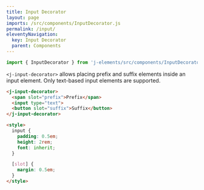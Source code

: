 ```yaml
---
title: Input Decorator
layout: page
imports: /src/components/InputDecorator.js
permalink: /input/
eleventyNavigation:
  key: Input Decorator
  parent: Components
---
```


```javascript
import { InputDecorator } from 'j-elements/src/components/InputDecorator.js';
```

`<j-input-decorator>` allows placing prefix and suffix elements inside an input element. Only text-based input elements are supported.

<render-example></render-example>
```html
<j-input-decorator>
  <span slot="prefix">Prefix</span>
  <input type="text">
  <button slot="suffix">Suffix</button>
</j-input-decorator>

<style>
  input {
    padding: 0.5em;
    height: 2rem;
    font: inherit;
  }

  [slot] {
    margin: 0.5em;
  }
</style>
```
